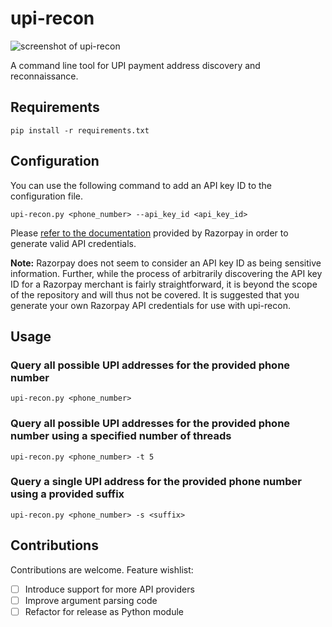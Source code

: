# upi-recon
![screenshot of upi-recon](https://i.imgur.com/GexQjBq.gif)

A command line tool for UPI payment address discovery and reconnaissance.
## Requirements
`pip install -r requirements.txt`

## Configuration
You can use the following command to add an API key ID to the configuration file.

`upi-recon.py <phone_number> --api_key_id <api_key_id>`

Please [refer to the documentation](https://razorpay.com/docs/payments/dashboard/settings/api-keys/) provided by Razorpay in order to generate valid API credentials.

**Note:** Razorpay does not seem to consider an API key ID as being sensitive information. Further, while the process of arbitrarily discovering the API key ID for a Razorpay merchant is fairly straightforward, it is beyond the scope of the repository and will thus not be covered. It is suggested that you generate your own Razorpay API credentials for use with upi-recon.

## Usage
### Query all possible UPI addresses for the provided phone number
`upi-recon.py <phone_number>`
### Query all possible UPI addresses for the provided phone number using a specified number of threads
`upi-recon.py <phone_number> -t 5`
### Query a single UPI address for the provided phone number using a provided suffix
`upi-recon.py <phone_number> -s <suffix>`

## Contributions
Contributions are welcome. Feature wishlist:
- [ ] Introduce support for more API providers
- [ ] Improve argument parsing code
- [ ] Refactor for release as Python module
